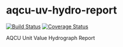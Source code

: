 # aqcu-uv-hydro-report


[![Build Status](https://travis-ci.org/USGS-CIDA/aqcu-uv-hydro-report.svg?branch=master)](https://travis-ci.org/USGS-CIDA/aqcu-uv-hydro-report) [![Coverage Status](https://coveralls.io/repos/github/USGS-CIDA/aqcu-uv-hydro-report/badge.svg?branch=master)](https://coveralls.io/github/USGS-CIDA/aqcu-uv-hydro-report?branch=master)

AQCU Unit Value Hydrograph Report